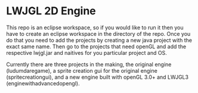 # LWJGL 2D Engine

This repo is an eclipse workspace, so if you would like to run it then you have to create an eclipse workspace in the directory of the repo. Once you do that you need to add the projects by creating a new java project with the exact same name. Then go to the projects that need openGL and add the respective lwjgl.jar and naitives for you particular project and OS.

Currently there are three projects in the making, the original engine (ludumdaregame), a sprite creation gui for the original engine (spritecreationgui), and a new engine built with openGL 3.0+ and LWJGL3 (enginewithadvancedopengl).
